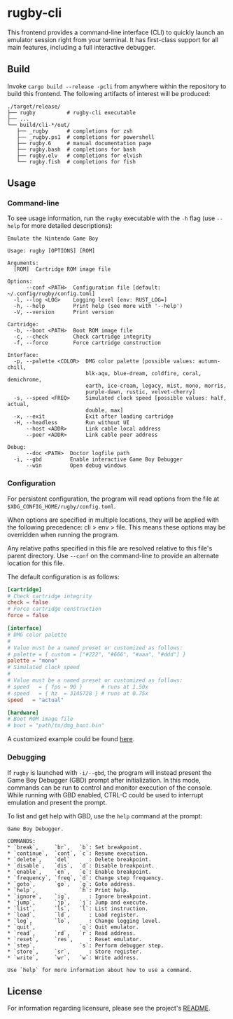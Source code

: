 # rugby-cli

This frontend provides a command-line interface (CLI) to quickly launch an
emulator session right from your terminal. It has first-class support for all
main features, including a full interactive debugger.

## Build

Invoke `cargo build --release -pcli` from anywhere within the repository to
build this frontend. The following artifacts of interest will be produced:

```
./target/release/
├── rugby          # rugby-cli executable
├── ...
└── build/cli-*/out/
   ├── _rugby      # completions for zsh
   ├── _rugby.ps1  # completions for powershell
   ├── rugby.6     # manual documentation page
   ├── rugby.bash  # completions for bash
   ├── rugby.elv   # completions for elvish
   └── rugby.fish  # completions for fish
```

## Usage

### Command-line

To see usage information, run the `rugby` executable with the `-h` flag (use
`--help` for more detailed descriptions):

```
Emulate the Nintendo Game Boy

Usage: rugby [OPTIONS] [ROM]

Arguments:
  [ROM]  Cartridge ROM image file

Options:
      --conf <PATH>  Configuration file [default: ~/.config/rugby/config.toml]
  -l, --log <LOG>    Logging level [env: RUST_LOG=]
  -h, --help         Print help (see more with '--help')
  -V, --version      Print version

Cartridge:
  -b, --boot <PATH>  Boot ROM image file
  -c, --check        Check cartridge integrity
  -f, --force        Force cartridge construction

Interface:
  -p, --palette <COLOR>  DMG color palette [possible values: autumn-chill,
                         blk-aqu, blue-dream, coldfire, coral, demichrome,
                         earth, ice-cream, legacy, mist, mono, morris,
                         purple-dawn, rustic, velvet-cherry]
  -s, --speed <FREQ>     Simulated clock speed [possible values: half, actual,
                         double, max]
  -x, --exit             Exit after loading cartridge
  -H, --headless         Run without UI
      --host <ADDR>      Link cable local address
      --peer <ADDR>      Link cable peer address

Debug:
      --doc <PATH>  Doctor logfile path
  -i, --gbd         Enable interactive Game Boy Debugger
      --win         Open debug windows
```

### Configuration

For persistent configuration, the program will read options from the file at
`$XDG_CONFIG_HOME/rugby/config.toml`.

When options are specified in multiple locations, they will be applied with the
following precedence: cli > env > file. This means these options may be
overridden when running the program.

Any relative paths specified in this file are resolved relative to this file's
parent directory. Use `--conf` on the command-line to provide an alternate
location for this file.

The default configuration is as follows:

```toml
[cartridge]
# Check cartridge integrity
check = false
# Force cartridge construction
force = false

[interface]
# DMG color palette
#
# Value must be a named preset or customized as follows:
# palette = { custom = ["#222", "#666", "#aaa", "#ddd"] }
palette = "mono"
# Simulated clock speed
#
# Value must be a named preset or customized as follows:
# speed   = { fps = 90 }      # runs at 1.50x
# speed   = { hz  = 3145728 } # runs at 0.75x
speed   = "actual"

[hardware]
# Boot ROM image file
# boot = "path/to/dmg_boot.bin"
```

A customized example could be found [here][config].

### Debugging

If `rugby` is launched with `-i/--gbd`, the program will instead present the
Game Boy Debugger (GBD) prompt after initialization. In this mode, commands can
be run to control and monitor execution of the console. While running with GBD
enabled, CTRL-C could be used to interrupt emulation and present the prompt.

To list and get help with GBD, use the `help` command at the prompt:

```
Game Boy Debugger.

COMMANDS:
* `break`,     `br`,   `b`: Set breakpoint.
* `continue`,  `cont`, `c`: Resume execution.
* `delete`,    `del`      : Delete breakpoint.
* `disable`,   `dis`,  `d`: Disable breakpoint.
* `enable`,    `en`,   `e`: Enable breakpoint.
* `frequency`, `freq`, `d`: Change step frequency.
* `goto`,      `go`,   `g`: Goto address.
* `help`,              `h`: Print help.
* `ignore`,    `ig`,      : Ignore breakpoint.
* `jump`,      `jp`,   `j`: Jump and execute.
* `list`,      `ls`,   `l`: List instruction.
* `load`,      `ld`,      : Load register.
* `log`,       `lo`,      : Change logging level.
* `quit`,              `q`: Quit emulator.
* `read`,      `rd`,   `r`: Read address.
* `reset`,     `res`,     : Reset emulator.
* `step`,              `s`: Perform debugger step.
* `store`,     `sr`,      : Store register.
* `write`,     `wr`,   `w`: Write address.

Use `help` for more information about how to use a command.
```

## License

For information regarding licensure, please see the project's [README][license].

<!-- Reference-style files -->
[config]:  ./docs/config.toml
[license]: /README.md#license
